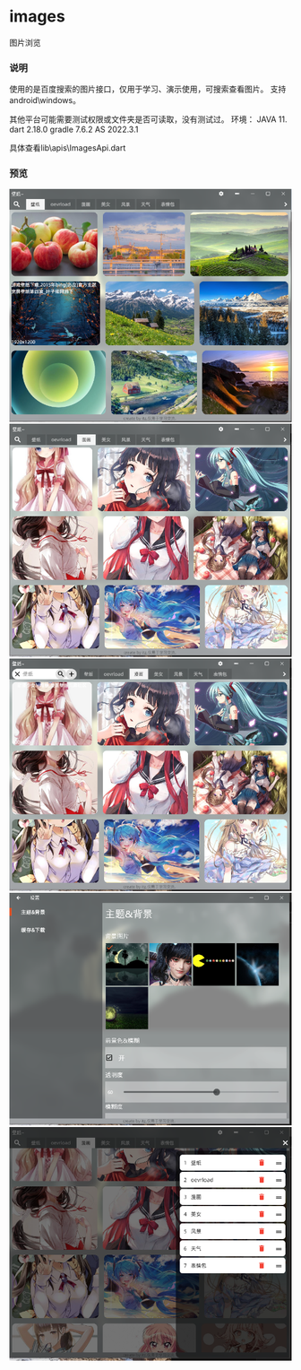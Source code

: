 # images

图片浏览

### 说明

使用的是百度搜索的图片接口，仅用于学习、演示使用，可搜索查看图片。
支持android\windows。 

其他平台可能需要测试权限或文件夹是否可读取，没有测试过。
环境：
JAVA 11.
dart 2.18.0
gradle 7.6.2
AS 2022.3.1

具体查看lib\apis\ImagesApi.dart

### 预览

![主页](imgs/img1.png)
![预览2](imgs/img2.png)
![预览3](imgs/img3.png)
![预览4](imgs/img4.png)
![预览5](imgs/img5.png)

